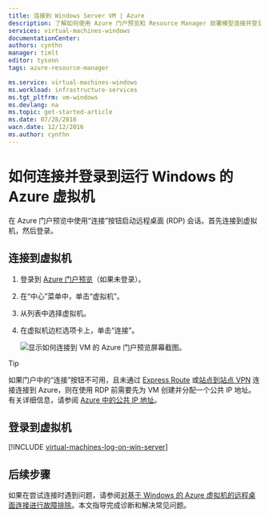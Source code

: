 ```yaml
---
title: 连接到 Windows Server VM | Azure
description: 了解如何使用 Azure 门户预览和 Resource Manager 部署模型连接并登录到 Windows VM。
services: virtual-machines-windows
documentationCenter: 
authors: cynthn
manager: timlt
editor: tysonn
tags: azure-resource-manager

ms.service: virtual-machines-windows
ms.workload: infrastructure-services
ms.tgt_pltfrm: vm-windows
ms.devlang: na
ms.topic: get-started-article
ms.date: 07/28/2016
wacn.date: 12/12/2016
ms.author: cynthn
---
```


# 如何连接并登录到运行 Windows 的 Azure 虚拟机 

在 Azure 门户预览中使用“连接”按钮启动远程桌面 (RDP) 会话。首先连接到虚拟机，然后登录。

## 连接到虚拟机

1. 登录到 [Azure 门户预览](https://portal.azure.cn/)（如果未登录）。

2. 在“中心”菜单中，单击“虚拟机”。

3. 从列表中选择虚拟机。

4. 在虚拟机边栏选项卡上，单击“连接”。

    ![显示如何连接到 VM 的 Azure 门户预览屏幕截图。](./media/virtual-machines-windows-connect-logon/connect.png)

 > [!TIP]
 > 如果门户中的“连接”按钮不可用，且未通过 [Express Route](../expressroute/expressroute-introduction.md) 或[站点到站点 VPN](../vpn-gateway/vpn-gateway-howto-site-to-site-resource-manager-portal.md) 连接连接到 Azure，则在使用 RDP 前需要先为 VM 创建并分配一个公共 IP 地址。有关详细信息，请参阅 [Azure 中的公共 IP 地址](../virtual-network/virtual-network-ip-addresses-overview-arm.md)。

## 登录到虚拟机

[!INCLUDE [virtual-machines-log-on-win-server](../../includes/virtual-machines-log-on-win-server.md)]

## 后续步骤

如果在尝试连接时遇到问题，请参阅[对基于 Windows 的 Azure 虚拟机的远程桌面连接进行故障排除](./virtual-machines-windows-troubleshoot-rdp-connection.md)。本文指导完成诊断和解决常见问题。

<!---HONumber=Mooncake_Quality_Review_1118_2016-->